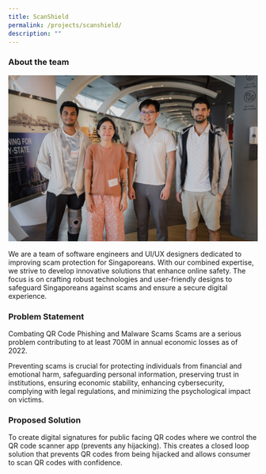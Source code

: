 ```yaml
---
title: ScanShield
permalink: /projects/scanshield/
description: ""
---
```

### About the team

![](/images/scanshield.jpeg)

We are a team of software engineers and UI/UX designers dedicated to improving scam protection for Singaporeans. With our combined expertise, we strive to develop innovative solutions that enhance online safety. The focus is on crafting robust technologies and user-friendly designs to safeguard Singaporeans against scams and ensure a secure digital experience.


### Problem Statement

Combating QR Code Phishing and Malware Scams Scams are a serious problem contributing to at least 700M in annual economic losses as of 2022.

Preventing scams is crucial for protecting individuals from financial and emotional harm, safeguarding personal information, preserving trust in institutions, ensuring economic stability, enhancing cybersecurity, complying with legal regulations, and minimizing the psychological impact on victims.

### Proposed Solution

To create digital signatures for public facing QR codes where we control the QR code scanner app (prevents any hijacking). This creates a closed loop solution that prevents QR codes from being hijacked and allows consumer to scan QR codes with confidence.